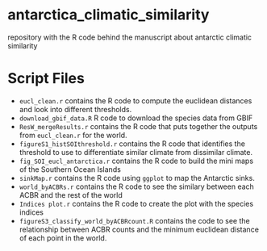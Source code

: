 # antarctica_climatic_similarity
repository with the R code behind the manuscript about antarctic climatic similarity
# Script Files
- `eucl_clean.r` contains the R code to compute the euclidean distances and look into different thresholds.
- `download_gbif_data.R` R code to download the species data from GBIF
- `ResW_mergeResults.r` contains the R code that puts together the outputs from `eucl_clean.r` for the world.
- `figureS1_histSOIthreshold.r` contains the R code that identifies the threshold to use to differentiate similar climate from dissimilar climate.
- `fig_SOI_eucl_antarctica.r` contains the R code to build the mini maps of the Southern Ocean Islands
- `sinkMap.r` contains the R code using `ggplot` to map the Antarctic sinks. 
- `world_byACBRs.r` contains the R code to see the similary between each ACBR and the rest of the world
- `Indices plot.r` contains the R code to create the plot with the species indices
- `figureS3_classify_world_byACBRcount.R` contains the code to see the relationship between ACBR counts and the minimum euclidean distance of each point in the world.

